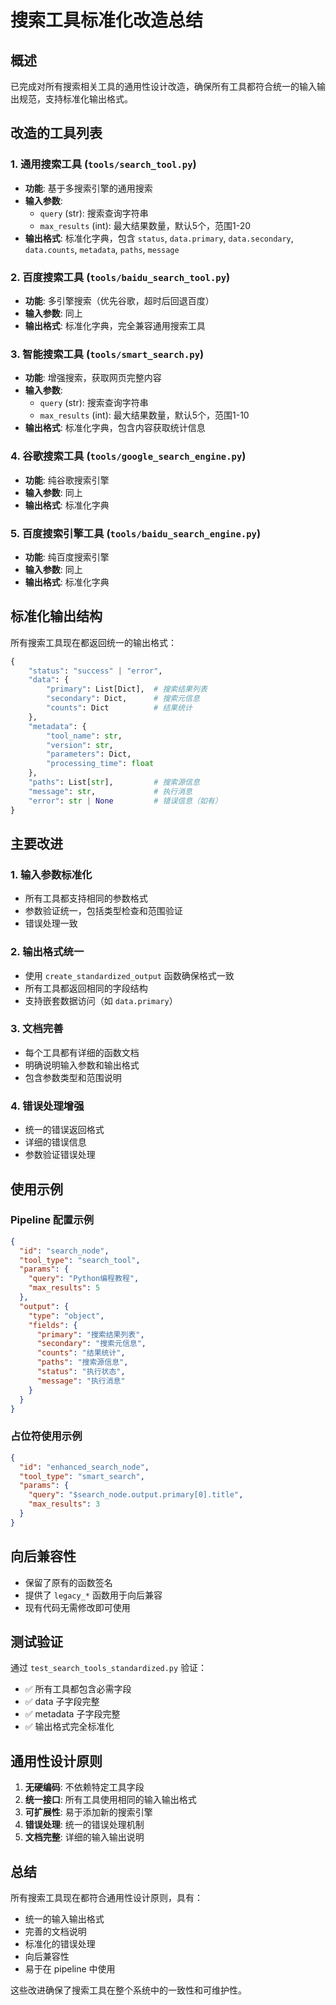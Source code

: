 # 搜索工具标准化改造总结

## 概述

已完成对所有搜索相关工具的通用性设计改造，确保所有工具都符合统一的输入输出规范，支持标准化输出格式。

## 改造的工具列表

### 1. 通用搜索工具 (`tools/search_tool.py`)
- **功能**: 基于多搜索引擎的通用搜索
- **输入参数**: 
  - `query` (str): 搜索查询字符串
  - `max_results` (int): 最大结果数量，默认5个，范围1-20
- **输出格式**: 标准化字典，包含 `status`, `data.primary`, `data.secondary`, `data.counts`, `metadata`, `paths`, `message`

### 2. 百度搜索工具 (`tools/baidu_search_tool.py`)
- **功能**: 多引擎搜索（优先谷歌，超时后回退百度）
- **输入参数**: 同上
- **输出格式**: 标准化字典，完全兼容通用搜索工具

### 3. 智能搜索工具 (`tools/smart_search.py`)
- **功能**: 增强搜索，获取网页完整内容
- **输入参数**: 
  - `query` (str): 搜索查询字符串
  - `max_results` (int): 最大结果数量，默认5个，范围1-10
- **输出格式**: 标准化字典，包含内容获取统计信息

### 4. 谷歌搜索工具 (`tools/google_search_engine.py`)
- **功能**: 纯谷歌搜索引擎
- **输入参数**: 同上
- **输出格式**: 标准化字典

### 5. 百度搜索引擎工具 (`tools/baidu_search_engine.py`)
- **功能**: 纯百度搜索引擎
- **输入参数**: 同上
- **输出格式**: 标准化字典

## 标准化输出结构

所有搜索工具现在都返回统一的输出格式：

```python
{
    "status": "success" | "error",
    "data": {
        "primary": List[Dict],  # 搜索结果列表
        "secondary": Dict,      # 搜索元信息
        "counts": Dict          # 结果统计
    },
    "metadata": {
        "tool_name": str,
        "version": str,
        "parameters": Dict,
        "processing_time": float
    },
    "paths": List[str],         # 搜索源信息
    "message": str,             # 执行消息
    "error": str | None         # 错误信息（如有）
}
```

## 主要改进

### 1. 输入参数标准化
- 所有工具都支持相同的参数格式
- 参数验证统一，包括类型检查和范围验证
- 错误处理一致

### 2. 输出格式统一
- 使用 `create_standardized_output` 函数确保格式一致
- 所有工具都返回相同的字段结构
- 支持嵌套数据访问（如 `data.primary`）

### 3. 文档完善
- 每个工具都有详细的函数文档
- 明确说明输入参数和输出格式
- 包含参数类型和范围说明

### 4. 错误处理增强
- 统一的错误返回格式
- 详细的错误信息
- 参数验证错误处理

## 使用示例

### Pipeline 配置示例

```json
{
  "id": "search_node",
  "tool_type": "search_tool",
  "params": {
    "query": "Python编程教程",
    "max_results": 5
  },
  "output": {
    "type": "object",
    "fields": {
      "primary": "搜索结果列表",
      "secondary": "搜索元信息",
      "counts": "结果统计",
      "paths": "搜索源信息",
      "status": "执行状态",
      "message": "执行消息"
    }
  }
}
```

### 占位符使用示例

```json
{
  "id": "enhanced_search_node",
  "tool_type": "smart_search",
  "params": {
    "query": "$search_node.output.primary[0].title",
    "max_results": 3
  }
}
```

## 向后兼容性

- 保留了原有的函数签名
- 提供了 `legacy_*` 函数用于向后兼容
- 现有代码无需修改即可使用

## 测试验证

通过 `test_search_tools_standardized.py` 验证：
- ✅ 所有工具都包含必需字段
- ✅ data 子字段完整
- ✅ metadata 子字段完整
- ✅ 输出格式完全标准化

## 通用性设计原则

1. **无硬编码**: 不依赖特定工具字段
2. **统一接口**: 所有工具使用相同的输入输出格式
3. **可扩展性**: 易于添加新的搜索引擎
4. **错误处理**: 统一的错误处理机制
5. **文档完整**: 详细的输入输出说明

## 总结

所有搜索工具现在都符合通用性设计原则，具有：
- 统一的输入输出格式
- 完善的文档说明
- 标准化的错误处理
- 向后兼容性
- 易于在 pipeline 中使用

这些改进确保了搜索工具在整个系统中的一致性和可维护性。 